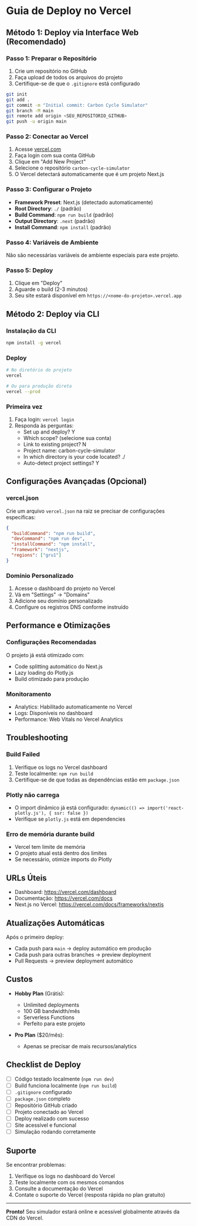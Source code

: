 # Guia de Deploy no Vercel

## Método 1: Deploy via Interface Web (Recomendado)

### Passo 1: Preparar o Repositório
1. Crie um repositório no GitHub
2. Faça upload de todos os arquivos do projeto
3. Certifique-se de que o `.gitignore` está configurado

```bash
git init
git add .
git commit -m "Initial commit: Carbon Cycle Simulator"
git branch -M main
git remote add origin <SEU_REPOSITORIO_GITHUB>
git push -u origin main
```

### Passo 2: Conectar ao Vercel
1. Acesse [vercel.com](https://vercel.com)
2. Faça login com sua conta GitHub
3. Clique em "Add New Project"
4. Selecione o repositório `carbon-cycle-simulator`
5. O Vercel detectará automaticamente que é um projeto Next.js

### Passo 3: Configurar o Projeto
- **Framework Preset**: Next.js (detectado automaticamente)
- **Root Directory**: `./` (padrão)
- **Build Command**: `npm run build` (padrão)
- **Output Directory**: `.next` (padrão)
- **Install Command**: `npm install` (padrão)

### Passo 4: Variáveis de Ambiente
Não são necessárias variáveis de ambiente especiais para este projeto.

### Passo 5: Deploy
1. Clique em "Deploy"
2. Aguarde o build (2-3 minutos)
3. Seu site estará disponível em `https://<nome-do-projeto>.vercel.app`

## Método 2: Deploy via CLI

### Instalação da CLI
```bash
npm install -g vercel
```

### Deploy
```bash
# No diretório do projeto
vercel

# Ou para produção direta
vercel --prod
```

### Primeira vez
1. Faça login: `vercel login`
2. Responda às perguntas:
   - Set up and deploy? Y
   - Which scope? (selecione sua conta)
   - Link to existing project? N
   - Project name: carbon-cycle-simulator
   - In which directory is your code located? ./
   - Auto-detect project settings? Y

## Configurações Avançadas (Opcional)

### vercel.json
Crie um arquivo `vercel.json` na raiz se precisar de configurações específicas:

```json
{
  "buildCommand": "npm run build",
  "devCommand": "npm run dev",
  "installCommand": "npm install",
  "framework": "nextjs",
  "regions": ["gru1"]
}
```

### Domínio Personalizado
1. Acesse o dashboard do projeto no Vercel
2. Vá em "Settings" → "Domains"
3. Adicione seu domínio personalizado
4. Configure os registros DNS conforme instruído

## Performance e Otimizações

### Configurações Recomendadas
O projeto já está otimizado com:
- Code splitting automático do Next.js
- Lazy loading do Plotly.js
- Build otimizado para produção

### Monitoramento
- Analytics: Habilitado automaticamente no Vercel
- Logs: Disponíveis no dashboard
- Performance: Web Vitals no Vercel Analytics

## Troubleshooting

### Build Failed
1. Verifique os logs no Vercel dashboard
2. Teste localmente: `npm run build`
3. Certifique-se de que todas as dependências estão em `package.json`

### Plotly não carrega
- O import dinâmico já está configurado: `dynamic(() => import('react-plotly.js'), { ssr: false })`
- Verifique se `plotly.js` está em dependencies

### Erro de memória durante build
- Vercel tem limite de memória
- O projeto atual está dentro dos limites
- Se necessário, otimize imports do Plotly

## URLs Úteis

- Dashboard: https://vercel.com/dashboard
- Documentação: https://vercel.com/docs
- Next.js no Vercel: https://vercel.com/docs/frameworks/nextjs

## Atualizações Automáticas

Após o primeiro deploy:
- Cada push para `main` → deploy automático em produção
- Cada push para outras branches → preview deployment
- Pull Requests → preview deployment automático

## Custos

- **Hobby Plan** (Grátis):
  - Unlimited deployments
  - 100 GB bandwidth/mês
  - Serverless Functions
  - Perfeito para este projeto

- **Pro Plan** ($20/mês):
  - Apenas se precisar de mais recursos/analytics

## Checklist de Deploy

- [ ] Código testado localmente (`npm run dev`)
- [ ] Build funciona localmente (`npm run build`)
- [ ] `.gitignore` configurado
- [ ] `package.json` completo
- [ ] Repositório GitHub criado
- [ ] Projeto conectado ao Vercel
- [ ] Deploy realizado com sucesso
- [ ] Site acessível e funcional
- [ ] Simulação rodando corretamente

## Suporte

Se encontrar problemas:
1. Verifique os logs no dashboard do Vercel
2. Teste localmente com os mesmos comandos
3. Consulte a documentação do Vercel
4. Contate o suporte do Vercel (resposta rápida no plan gratuito)

---

**Pronto!** Seu simulador estará online e acessível globalmente através da CDN do Vercel.
